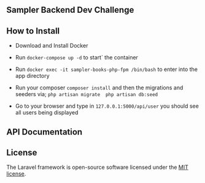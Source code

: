 

## Sampler Backend Dev Challenge

## How to Install
- Download and Install Docker
- Run `docker-compose up -d` to start` the container
- Run `docker exec -it sampler-books-php-fpm /bin/bash` to enter into the app directory
- Run your composer `composer install` and then the migrations and seeders via;
  `php artisan migrate 
  php artisan db:seed`
  
- Go to your browser and type in `127.0.0.1:5000/api/user` you should see all users being displayed

## API Documentation


## License

The Laravel framework is open-source software licensed under the [MIT license](https://opensource.org/licenses/MIT).

